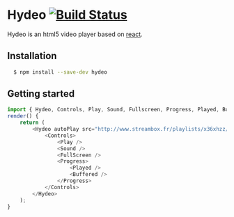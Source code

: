 # Hydeo [![Build Status](https://travis-ci.org/guanghetv/hydeo.svg?branch=master)](https://travis-ci.org/centsent/hydeo)

Hydeo is an html5 video player based on [react](https://facebook.github.io/react).

## Installation

```bash
  $ npm install --save-dev hydeo
```

## Getting started

```javascript
import { Hydeo, Controls, Play, Sound, Fullscreen, Progress, Played, Buffered } from 'hydeo';
render() {
    return (
        <Hydeo autoPlay src="http://www.streambox.fr/playlists/x36xhzz/x36xhzz.m3u8">
            <Controls>
                <Play />
                <Sound />
                <FullScreen />
                <Progress>
                    <Played />
                    <Buffered />
                </Progress>
            </Controls>
        </Hydeo>
    );
}
```
